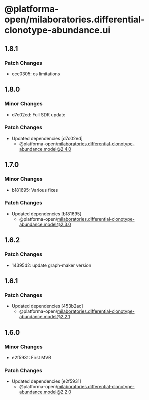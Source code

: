 # @platforma-open/milaboratories.differential-clonotype-abundance.ui

## 1.8.1

### Patch Changes

- ece0305: os limitations

## 1.8.0

### Minor Changes

- d7c02ed: Full SDK update

### Patch Changes

- Updated dependencies [d7c02ed]
  - @platforma-open/milaboratories.differential-clonotype-abundance.model@2.4.0

## 1.7.0

### Minor Changes

- b181695: Various fixes

### Patch Changes

- Updated dependencies [b181695]
  - @platforma-open/milaboratories.differential-clonotype-abundance.model@2.3.0

## 1.6.2

### Patch Changes

- 14395d2: update graph-maker version

## 1.6.1

### Patch Changes

- Updated dependencies [453b2ac]
  - @platforma-open/milaboratories.differential-clonotype-abundance.model@2.2.1

## 1.6.0

### Minor Changes

- e2f5931: First MVB

### Patch Changes

- Updated dependencies [e2f5931]
  - @platforma-open/milaboratories.differential-clonotype-abundance.model@2.2.0

